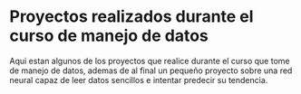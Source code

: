# Proyectos realizados durante el curso de manejo de datos
Aqui estan algunos de los proyectos que realice durante el curso que tome de manejo de datos, ademas de al final un pequeño proyecto sobre una red neural capaz de leer datos sencillos e intentar predecir su tendencia.
